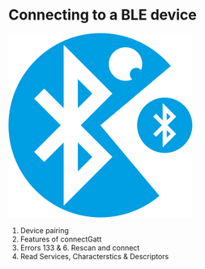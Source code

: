 Connecting to a BLE device
==========================
![Application icon](images/puckman.svg)
1. Device pairing
2. Features of connectGatt
3. Errors 133 & 6. Rescan and connect
4. Read Services, Characterstics & Descriptors